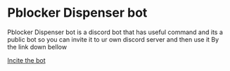 # Pblocker Dispenser bot
Pblocker Dispenser bot is a discord bot that has useful command and its a public bot so you can invite it to ur own discord server and then use it By the link down bellow

<a href="https://discord.com/oauth2/authorize?client_id=1194121727203094560&scope=bot+applications.commands&permissions=3072">Incite the bot</a> 
